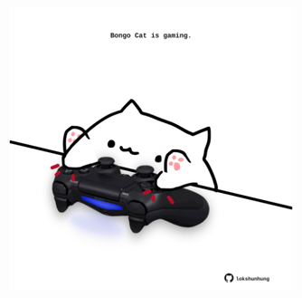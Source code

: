 <!-- built at 05/10/2023, 02:08:38 UTC -->
<p align="center">
  <img width="500" height="500" src="./ReadmeImage.svg">
</p>
